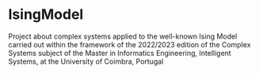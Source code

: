 # IsingModel
Project about complex systems applied to the well-known Ising Model carried out within the framework of the 2022/2023 edition of the Complex Systems subject of the Master in Informatics Engineering, Intelligent Systems, at the University of Coimbra, Portugal
